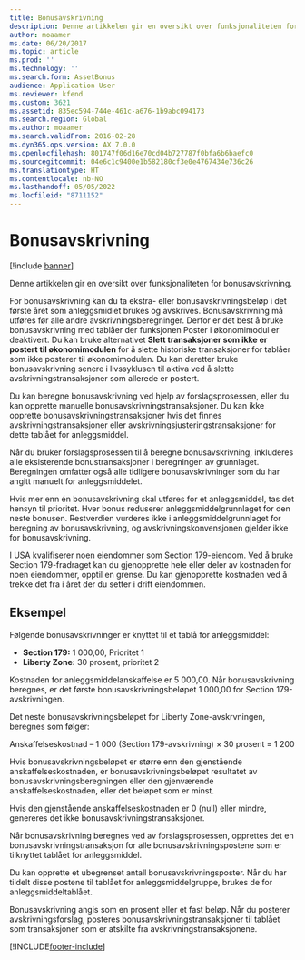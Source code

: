 ```yaml
---
title: Bonusavskrivning
description: Denne artikkelen gir en oversikt over funksjonaliteten for bonusavskrivning.
author: moaamer
ms.date: 06/20/2017
ms.topic: article
ms.prod: ''
ms.technology: ''
ms.search.form: AssetBonus
audience: Application User
ms.reviewer: kfend
ms.custom: 3621
ms.assetid: 835ec594-744e-461c-a676-1b9abc094173
ms.search.region: Global
ms.author: moaamer
ms.search.validFrom: 2016-02-28
ms.dyn365.ops.version: AX 7.0.0
ms.openlocfilehash: 801747f06d16e70cd04b727787f0bfa6b6baefc0
ms.sourcegitcommit: 04e6c1c9400e1b582180cf3e0e4767434e736c26
ms.translationtype: HT
ms.contentlocale: nb-NO
ms.lasthandoff: 05/05/2022
ms.locfileid: "8711152"
---
```

# <a name="bonus-depreciation"></a>Bonusavskrivning

[!include [banner](../includes/banner.md)]

Denne artikkelen gir en oversikt over funksjonaliteten for bonusavskrivning.

For bonusavskrivning kan du ta ekstra- eller bonusavskrivningsbeløp i det første året som anleggsmidlet brukes og avskrives. Bonusavskrivning må utføres før alle andre avskrivningsberegninger. Derfor er det best å bruke bonusavskrivning med tablåer der funksjonen Poster i økonomimodul er deaktivert. Du kan bruke alternativet **Slett transaksjoner som ikke er postert til økonomimodulen** for å slette historiske transaksjoner for tablåer som ikke posterer til økonomimodulen. Du kan deretter bruke bonusavskrivning senere i livssyklusen til aktiva ved å slette avskrivningstransaksjoner som allerede er postert. 

Du kan beregne bonusavskrivning ved hjelp av forslagsprosessen, eller du kan opprette manuelle bonusavskrivningstransaksjoner. Du kan ikke opprette bonusavskrivningstransaksjoner hvis det finnes avskrivningstransaksjoner eller avskrivningsjusteringstransaksjoner for dette tablået for anleggsmiddel.

Når du bruker forslagsprosessen til å beregne bonusavskrivning, inkluderes alle eksisterende bonustransaksjoner i beregningen av grunnlaget. Beregningen omfatter også alle tidligere bonusavskrivninger som du har angitt manuelt for anleggsmiddelet. 

Hvis mer enn én bonusavskrivning skal utføres for et anleggsmiddel, tas det hensyn til prioritet. Hver bonus reduserer anleggsmiddelgrunnlaget for den neste bonusen. Restverdien vurderes ikke i anleggsmiddelgrunnlaget for beregning av bonusavskrivning, og avskrivningskonvensjonen gjelder ikke for bonusavskrivning. 

I USA kvalifiserer noen eiendommer som Section 179-eiendom. Ved å bruke Section 179-fradraget kan du gjenopprette hele eller deler av kostnaden for noen eiendommer, opptil en grense. Du kan gjenopprette kostnaden ved å trekke det fra i året der du setter i drift eiendommen.

## <a name="example"></a>Eksempel
Følgende bonusavskrivninger er knyttet til et tablå for anleggsmiddel:

-   **Section 179:** 1 000,00, Prioritet 1
-   **Liberty Zone:** 30 prosent, prioritet 2

Kostnaden for anleggsmiddelanskaffelse er 5 000,00. Når bonusavskrivning beregnes, er det første bonusavskrivningsbeløpet 1 000,00 for Section 179-avskrivningen. 

Det neste bonusavskrivningsbeløpet for Liberty Zone-avskrvningen, beregnes som følger: 

Anskaffelseskostnad – 1 000 (Section 179-avskrivning) × 30 prosent = 1 200 

Hvis bonusavskrivningsbeløpet er større enn den gjenstående anskaffelseskostnaden, er bonusavskrivningsbeløpet resultatet av bonusavskrivningsberegningen eller den gjenværende anskaffelseskostnaden, eller det beløpet som er minst. 

Hvis den gjenstående anskaffelseskostnaden er 0 (null) eller mindre, genereres det ikke bonusavskrivningstransaksjoner. 

Når bonusavskrivning beregnes ved av forslagsprosessen, opprettes det en bonusavskrivningstransaksjon for alle bonusavskrivningspostene som er tilknyttet tablået for anleggsmiddel. 

Du kan opprette et ubegrenset antall bonusavskrivningsposter. Når du har tildelt disse postene til tablået for anleggsmiddelgruppe, brukes de for anleggsmiddeltablået. 

Bonusavskrivning angis som en prosent eller et fast beløp. Når du posterer avskrivningsforslag, posteres bonusavskrivningstransaksjoner til tablået som transaksjoner som er atskilte fra avskrivningstransaksjonene.





[!INCLUDE[footer-include](../../includes/footer-banner.md)]
